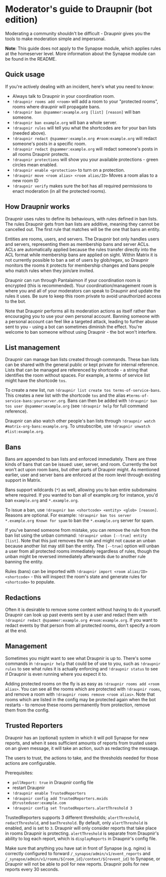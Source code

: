 # Moderator's guide to Draupnir (bot edition)

Moderating a community shouldn't be difficult - Draupnir gives you the tools to make moderation simple and
impersonal.

**Note**: This guide does not apply to the Synapse module, which applies rules at the homeserver level. More
information about the Synapse module can be found in the README.

## Quick usage

If you're actively dealing with an incident, here's what you need to know:

- Always talk to Draupnir in your coordination room.
- `!draupnir rooms add <room>` will add a room to your "protected rooms", rooms where draupnir will propagate bans.
- `!draupnir ban @spammer:example.org [list] [reason]` will ban someone.
- `!draupnir ban example.org` will ban a whole server.
- `!draupnir rules` will tell you what the shortcodes are for your ban lists (needed above).
- `!draupnir redact @spammer:example.org #room:example.org` will redact someone's posts in a specific room.
- `!draupnir redact @spammer:example.org` will redact someone's posts in all rooms Draupnir protects.
- `!draupnir protections` will show you your available protections - green circles mean enabled.
- `!draupnir enable <protection>` to turn on a protection.
- `!draupnir move <room alias> <room alias/ID>` Moves a room alias to a new room ID
- `!draupnir verify` makes sure the bot has all required permissions to enact moderation (in all the protected rooms).

## How Draupnir works

Draupnir uses rules to define its behaviours, with rules defined in ban lists. The rules Draupnir gets from
ban lists are additive, meaning they cannot be cancelled out. The first rule that matches will be the one
that bans an entity.

Entities are rooms, users, and servers. The Draupnir bot only handles users and servers, representing them
as membership bans and server ACLs. ACLs are automatically applied because the rules transfer directly into
the ACL format while membership bans are applied on sight. Within Matrix it is not currently possible to
ban a set of users by glob/regex, so Draupnir monitors the rooms it protects for membership changes and
bans people who match rules when they join/are invited.

Draupnir can run through Pantalaimon if your coordination room is encrypted (this is recommended). Your
coordination/management room is where you and all of your moderators can speak to Draupnir and update the
rules it uses. Be sure to keep this room private to avoid unauthorized access to the bot.

Note that Draupnir performs all its moderation actions as itself rather than encouraging you to use your
own personal account. Banning someone with a personal account can feel like a targeted attack, leading to
further abuse sent to you - using a bot can sometimes diminish the effect. You're welcome to ban someone
without using Draupnir - the bot won't interfere.

## List management

Draupnir can manage ban lists created through commands. These ban lists can be shared with the general
public or kept private for internal reference. Lists that can be managed are referenced by shortcode - a
string that identifies the room without spaces. For example, a terms of service list might have the shortcode
`tos`.

To create a new list, run `!draupnir list create tos terms-of-service-bans`. This creates a new list with
the shortcode `tos` and the alias `#terms-of-service-bans:yourserver.org`. Bans can then be added with
`!draupnir ban tos user @spammer:example.org` (see `!draupnir help` for full command reference).

Draupnir can also watch other people's ban lists through `!draupnir watch #matrix-org-bans:example.org`.
To unsubscribe, use `!draupnir unwatch #list:example.org`.

## Bans

Bans are appended to ban lists and enforced immediately. There are three kinds of bans that can be issued:
user, server, and room. Currently the bot won't act upon room bans, but other parts of Draupnir might. As
mentioned earlier, user and server bans are enforced at the room level through existing support in Matrix.

Bans support wildcards (`*`) as well, allowing you to ban entire subdomains where required. If you wanted
to ban all of example.org for instance, you'd ban `example.org` and `*.example.org`.

To issue a ban, use `!draupnir ban <shortcode> <entity> <glob> [reason]`. Reasons are optional. For example:
`!draupnir ban tos server *.example.org Known for spam` to ban the `*.example.org` server for spam.

If you've banned someone from mistake, you can remove the rule from the ban list using the unban command:
`!draupnir unban [--true] entity [list]`. Note that this just removes the rule and might not
cause an unban because another list may still ban the entity. The `[--true]` option
will unban a user from all protected rooms immediately regardless of rules, though the unban
might be reversed immediately afterwards due to another rule banning the entity.

Rules (bans) can be imported with `!draupnir import <room alias/ID> <shortcode>` - this will inspect the
room's state and generate rules for `<shortcode>` to populate.

## Redactions

Often it is desirable to remove some content without having to do it yourself. Draupnir can look up past
events sent by a user and redact them with `!draupnir redact @spammer:example.org #room:example.org`. If
you want to redact events by that person from all protected rooms, don't specify a room at the end.

## Management

Sometimes you might want to see what Draupnir is up to. There's some commands in `!draupnir help` that could
be of use to you, such as `!draupnir rules` to see what rules it is actually enforcing and `!draupnir status`
to see if Draupnir is even running where you expect it to.

Adding protected rooms on the fly is as easy as `!draupnir rooms add <room alias>`. You can see all the rooms
which are protected with `!draupnir rooms`, and remove a room with `!draupnir rooms remove <room alias>`. Note
that rooms which are listed in the config may be protected again when the bot restarts - to remove these rooms
permanently from protection, remove them from the config.

## Trusted Reporters

Draupnir has an (optional) system in which it will poll Synapse for new reports, and when it sees sufficient
amounts of reports from trusted users on an given message, it will take an action, such as redacting the message.

The users to trust, the actions to take, and the thresholds needed for those actions are configurable.

Prerequisites:

- `pollReport: true` in Draupnir config file
- restart Draupnir
- `!draupnir enable TrustedReporters`
- `!draupnir config add TrustedReporters.mxids @trusteduser:example.com`
- `!draupnir config set TrustedReporters.alertThreshold 3`

TrustedReporters supports 3 different thresholds; `alertThreshold`, `redactThreshold`, and `banThreshold`.
By default, only `alertThreshold` is enabled, and is set to `3`. Draupnir will only consider reports that
take place in rooms Draupnir is protecting. `alertThreshold` is separate from Draupnir's ability to log
each report, which is `displayReports` in Draupnir's config file.

Make sure that anything you have sat in front of Synapse (e.g. nginx) is correctly configured to forward
`/_synapse/admin/v1/event_reports` and `/_synapse/admin/v1/rooms/${room_id}/context/${revent_id}` to
Synapse, or Draupnir will not be able to poll for new reports. Draupnir polls for new reports every 30 seconds.
